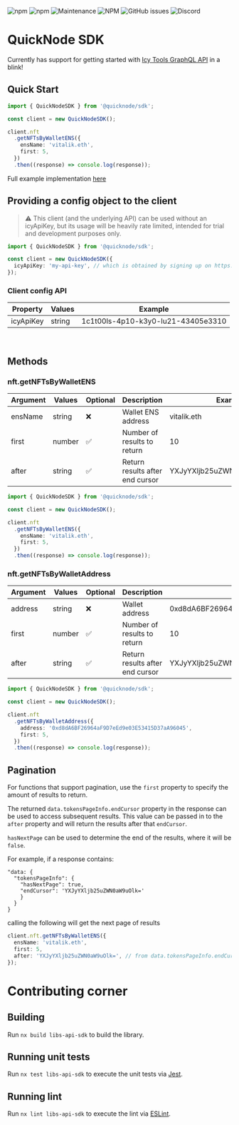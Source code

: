 ![npm](https://img.shields.io/npm/dm/@quicknode/sdk)
![npm](https://img.shields.io/npm/v/@quicknode/sdk?color=g)
![Maintenance](https://img.shields.io/maintenance/yes/2022?color=g)
![NPM](https://img.shields.io/npm/l/@quicknode/sdk?color=g)
![GitHub issues](https://img.shields.io/github/issues-raw/quiknode-labs/qn-oss?color=g)
![Discord](https://img.shields.io/discord/880505845090250794?color=g)

# QuickNode SDK

Currently has support for getting started with [Icy Tools GraphQL API](https://developers.icy.tools/) in a blink!

## Quick Start

```ts
import { QuickNodeSDK } from '@quicknode/sdk';

const client = new QuickNodeSDK();

client.nft
  .getNFTsByWalletENS({
    ensName: 'vitalik.eth',
    first: 5,
  })
  .then((response) => console.log(response));
```

Full example implementation [here](https://github.com/quiknode-labs/qn-oss/tree/main/packages/apps/examples/nft-sdk)

## Providing a config object to the client

> :warning: This client (and the underlying API) can be used without an icyApiKey, but its usage will be heavily rate limited, intended for trial and development purposes only.

```ts
import { QuickNodeSDK } from '@quicknode/sdk';

const client = new QuickNodeSDK({
  icyApiKey: 'my-api-key', // which is obtained by signing up on https://developers.icy.tools/
});
```

### Client config API

| Property  | Values | Example                            |
| --------- | ------ | ---------------------------------- |
| icyApiKey | string | 1c1t00ls-4p10-k3y0-lu21-43405e3310 |

<br>

## Methods

### nft.getNFTsByWalletENS

| Argument | Values | Optional | Description                     | Example                     |
| -------- | ------ | -------- | ------------------------------- | --------------------------- |
| ensName  | string | ❌       | Wallet ENS address              | vitalik.eth                 |
| first    | number | ✅       | Number of results to return     | 10                          |
| after    | string | ✅       | Return results after end cursor | YXJyYXljb25uZWN0aW9uOjUwNQ= |

```ts
import { QuickNodeSDK } from '@quicknode/sdk';

const client = new QuickNodeSDK();

client.nft
  .getNFTsByWalletENS({
    ensName: 'vitalik.eth',
    first: 5,
  })
  .then((response) => console.log(response));
```

### nft.getNFTsByWalletAddress

| Argument | Values | Optional | Description                     | Example                                    |
| -------- | ------ | -------- | ------------------------------- | ------------------------------------------ |
| address  | string | ❌       | Wallet address                  | 0xd8dA6BF26964aF9D7eEd9e03E53415D37aA96045 |
| first    | number | ✅       | Number of results to return     | 10                                         |
| after    | string | ✅       | Return results after end cursor | YXJyYXljb25uZWN0aW9uOjUwNQ=                |

```ts
import { QuickNodeSDK } from '@quicknode/sdk';

const client = new QuickNodeSDK();

client.nft
  .getNFTsByWalletAddress({
    address: '0xd8dA6BF26964aF9D7eEd9e03E53415D37aA96045',
    first: 5,
  })
  .then((response) => console.log(response));
```

## Pagination

For functions that support pagination, use the `first` property to specify the amount of results to return.

The returned `data.tokensPageInfo.endCursor` property in the response can be used to access subsequent results. This value can be passed in to the `after` property and will return the results after that `endCursor`.

`hasNextPage` can be used to determine the end of the results, where it will be `false`.

For example, if a response contains:

```
"data: {
  "tokensPageInfo": {
    "hasNextPage": true,
    "endCursor": 'YXJyYXljb25uZWN0aW9uOlk='
    }
  }
}
```

calling the following will get the next page of results

```typescript
client.nft.getNFTsByWalletENS({
  ensName: 'vitalik.eth',
  first: 5,
  after: 'YXJyYXljb25uZWN0aW9uOlk=', // from data.tokensPageInfo.endCursor in response
});
```

# Contributing corner

## Building

Run `nx build libs-api-sdk` to build the library.

## Running unit tests

Run `nx test libs-api-sdk` to execute the unit tests via [Jest](https://jestjs.io).

## Running lint

Run `nx lint libs-api-sdk` to execute the lint via [ESLint](https://eslint.org/).

